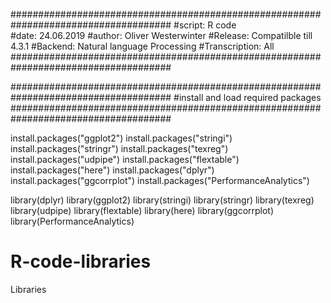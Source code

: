 #####################################################################################
#script: R code  
#date: 24.06.2019
#author: Oliver Westerwinter
#Release: Compatilble till 4.3.1
#Backend: Natural language Processing
#Transcription: All
#####################################################################################

#####################################################################################
#install and load required packages
#####################################################################################

install.packages("ggplot2")
install.packages("stringi")
install.packages("stringr")
install.packages("texreg")
install.packages("udpipe")
install.packages("flextable")
install.packages("here")
install.packages("dplyr")
install.packages("ggcorrplot")
install.packages("PerformanceAnalytics")

library(dplyr)
library(ggplot2)
library(stringi)
library(stringr)
library(texreg)
library(udpipe)
library(flextable)
library(here)
library(ggcorrplot)
library(PerformanceAnalytics)
# R-code-libraries
Libraries
